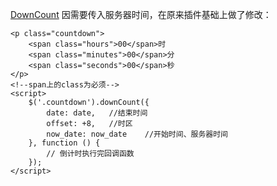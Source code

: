 [DownCount](https://github.com/sonnyt/downCount)  因需要传入服务器时间，在原来插件基础上做了修改：

```
<p class="countdown">
    <span class="hours">00</span>时
    <span class="minutes">00</span>分
    <span class="seconds">00</span>秒
</p>
<!--span上的class为必须-->
<script>
    $('.countdown').downCount({
        date: date,   //结束时间
        offset: +8,   //时区
        now_date: now_date    //开始时间、服务器时间
    }, function () {
        // 倒计时执行完回调函数
    });
</script>
```





